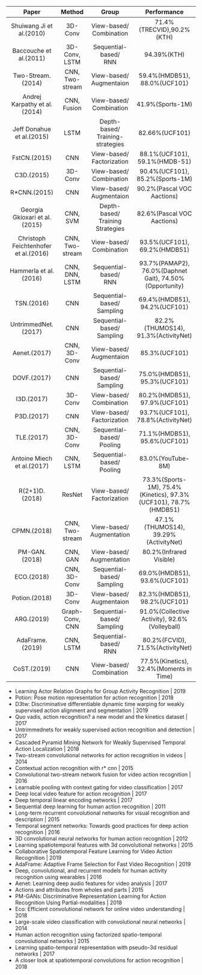 |Paper | Method | Group | Performance  |
|:---:|:---:|:---:|:---:|
|Shuiwang Ji et al.(2010) | 3D-Conv | View-based/<br/>Combination | 71.4\%(TRECVID),90.2\%(KTH)  |
|Baccouche et al.(2011) | 3D-Conv, LSTM | Sequential-based/<br/>RNN | 94.39\%(KTH)  |
|Two-Stream.(2014) | CNN, Two-stream | View-based/<br/>Augmentaion | 59.4\%(HMDB51), 88.0\%(UCF101)  |
|Andrej Karpathy et al.(2014) | CNN, Fusion | View-based/<br/>Combination | 41.9\%(Sports-1M)  |
|Jeff Donahue et al.(2015) | LSTM | Depth-based/<br/>Training-strategies | 82.66\%(UCF101)  |
|FstCN.(2015) | CNN | View-based/<br/>Factorization | 88.1\%(UCF101), 59.1\%(HMDB-51)  |
|C3D.(2015) | 3D-Conv | View-based/<br/>Combination | 90.4\%(UCF101), 85.2\%(Sports-1M)  |
|R*CNN.(2015) | CNN | View-based/<br/>Augmentaion |  90.2\%(Pascal VOC Aactions) |
|Georgia Gkioxari et al.(2015) | CNN, SVM | Depth-based/<br/>Training Strategies | 82.6\%(Pascal VOC Aactions)  |
|Christoph Feichtenhofer et al.(2016) | CNN, Two-stream | View-based/<br/>Combination | 93.5\%(UCF101), 69.2\%(HMDB51)  |
|Hammerla et al.(2016) | CNN, DNN, LSTM | Sequential-based/<br/>RNN | 93.7\%(PAMAP2), 76.0\%(Daphnet Gait), 74.50\%(Opportunity)  |
|TSN.(2016) | CNN | Sequential-based/<br/>Sampling | 69.4\%(HMDB51), 94.2\%(UCF101)  |
|UntrimmedNet.(2017) | CNN | Sequential-based/<br/>Sampling | 82.2\%(THUMOS14), 91.3\%(ActivityNet)  |
|Aenet.(2017) | CNN, 3D-Conv | View-based/<br/>Augmentaion | 85.3\%(UCF101)  |
|DOVF.(2017) | CNN | Sequential-based/<br/>Sampling | 75.0\%(HMDB51), 95.3\%(UCF101)  |
|I3D.(2017) | 3D-Conv | View-based/<br/>Combination | 80.2\%(HMDB51), 97.9\%(UCF101)  |
|P3D.(2017) | CNN | View-based/<br/>Factorization | 93.7\%(UCF101), 78.8\%(ActivityNet)  |
|TLE.(2017) | CNN, 3D-Conv | Sequential-based/<br/>Pooling | 71.1\%(HMDB51), 95.6\%(UCF101)  |
|Antoine Miech et al.(2017) | CNN, LSTM | Sequential-based/<br/>Pooling | 83.0\%(YouTube-8M)  |
|R(2+1)D.(2018) | ResNet | View-based/<br/>Factorization | 73.3\%(Sports-1M), 75.4\%(Kinetics), 97.3\%(UCF101), 78.7\%(HMDB51)  |
|CPMN.(2018) | CNN, Two-stream | View-based/<br/>Augmentation | 47.1\%(THUMOS14), 39.29\%(ActivityNet)  |
|PM-GAN.(2018) | CNN, GAN | View-based/<br/>Augmentation | 80.2\%(Infrared Visible)  |
|ECO.(2018) | CNN, 3D-Conv | Sequential-based/<br/>Sampling | 69.0\%(HMDB51), 93.6\%(UCF101)  |
|Potion.(2018) | 3D-Conv | View-based/<br/>Augmentaion | 82.3\%(HMDB51), 98.2\%(UCF101)  |
|ARG.(2019) | Graph-Conv, CNN | Sequential-based/<br/>Sampling | 91.0\%(Collective Activity), 92.6\%(Volleyball)  |
|AdaFrame.(2019) | CNN, LSTM | Sequential-based/<br/>RNN | 80.2\%(FCVID), 71.5\%(ActivityNet)  |
|CoST.(2019) | CNN | View-based/<br/>Combination | 77.5\%(Kinetics), 32.4\%(Moments in Time)  |

- Learning Actor Relation Graphs for Group Activity Recognition | 2019
- Potion: Pose motion representation for action recognition | 2018
- D3tw: Discriminative differentiable dynamic time warping for weakly supervised action alignment and segmentation | 2019
- Quo vadis, action recognition? a new model and the kinetics dataset | 2017
- Untrimmednets for weakly supervised action recognition and detection | 2017
- Cascaded Pyramid Mining Network for Weakly Supervised Temporal Action Localization | 2018
- Two-stream convolutional networks for action recognition in videos | 2014
- Contextual action recognition with r* cnn | 2015
- Convolutional two-stream network fusion for video action recognition | 2016
- Learnable pooling with context gating for video classification | 2017
- Deep local video feature for action recognition | 2017
- Deep temporal linear encoding networks | 2017
- Sequential deep learning for human action recognition | 2011
- Long-term recurrent convolutional networks for visual recognition and description | 2015
- Temporal segment networks: Towards good practices for deep action recognition | 2016
- 3D convolutional neural networks for human action recognition | 2012
- Learning spatiotemporal features with 3d convolutional networks | 2015
- Collaborative Spatiotemporal Feature Learning for Video Action Recognition | 2019
- AdaFrame: Adaptive Frame Selection for Fast Video Recognition | 2019
- Deep, convolutional, and recurrent models for human activity recognition using wearables | 2016
- Aenet: Learning deep audio features for video analysis | 2017
- Actions and attributes from wholes and parts | 2015
- PM-GANs: Discriminative Representation Learning for Action Recognition Using Partial-modalities | 2018
- Eco: Efficient convolutional network for online video understanding | 2018
- Large-scale video classification with convolutional neural networks | 2014
- Human action recognition using factorized spatio-temporal convolutional networks | 2015
- Learning spatio-temporal representation with pseudo-3d residual networks | 2017
- A closer look at spatiotemporal convolutions for action recognition | 2018
